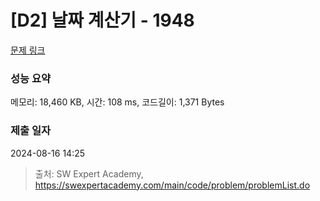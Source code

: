 # [D2] 날짜 계산기 - 1948 

[문제 링크](https://swexpertacademy.com/main/code/problem/problemDetail.do?contestProbId=AV5PnnU6AOsDFAUq) 

### 성능 요약

메모리: 18,460 KB, 시간: 108 ms, 코드길이: 1,371 Bytes

### 제출 일자

2024-08-16 14:25



> 출처: SW Expert Academy, https://swexpertacademy.com/main/code/problem/problemList.do